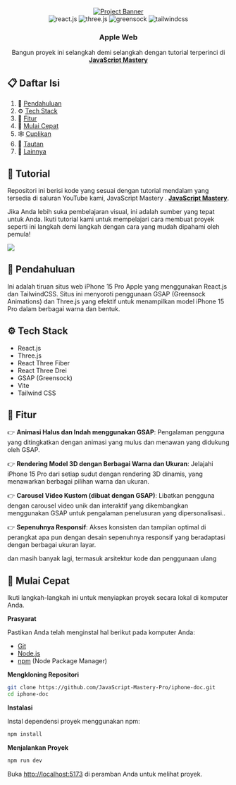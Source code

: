 <div align="center">
  <br />
    <a href="https://youtu.be/kRQbRAJ4-Fs" target="_blank">
      <img src="https://i.postimg.cc/37PnQw8n/Image-from.png" alt="Project Banner">
    </a>
  <br />

  <div>
    <img src="https://img.shields.io/badge/-React_JS-black?style=for-the-badge&logoColor=white&logo=react&color=61DAFB" alt="react.js" />
    <img src="https://img.shields.io/badge/-Three_JS-black?style=for-the-badge&logoColor=white&logo=threedotjs&color=000000" alt="three.js" />
    <img src="https://img.shields.io/badge/-GSAP-black?style=for-the-badge&logoColor=white&logo=greensock&color=88CE02" alt="greensock" />
    <img src="https://img.shields.io/badge/-Tailwind_CSS-black?style=for-the-badge&logoColor=white&logo=tailwindcss&color=06B6D4" alt="tailwindcss" />
  </div>

  <h3 align="center">Apple Web</h3>

   <div align="center">
     Bangun proyek ini selangkah demi selangkah dengan tutorial terperinci di <a href="https://www.youtube.com/@javascriptmastery/videos" target="_blank"><b>JavaScript Mastery</b></a>
    </div>
</div>

## 📋 <a name="table">Daftar Isi</a>

1. 🤖 [Pendahuluan](#introduction)
2. ⚙️ [Tech Stack](#tech-stack)
3. 🔋 [Fitur](#features)
4. 🤸 [Mulai Cepat](#quick-start)
5. 🕸️ [Cuplikan](#snippets)
6. 🔗 [Tautan](#links)
7. 🚀 [Lainnya](#more)

## 🚨 Tutorial

Repositori ini berisi kode yang sesuai dengan tutorial mendalam yang tersedia di saluran YouTube kami, JavaScript Mastery .
<a href="https://www.youtube.com/@javascriptmastery/videos" target="_blank"><b>JavaScript Mastery</b></a>.

Jika Anda lebih suka pembelajaran visual, ini adalah sumber yang tepat untuk Anda. Ikuti tutorial kami untuk mempelajari cara membuat proyek seperti ini langkah demi langkah dengan cara yang mudah dipahami oleh pemula!

<a href="https://youtu.be/kRQbRAJ4-Fs" target="_blank"><img src="https://github.com/sujatagunale/EasyRead/assets/151519281/1736fca5-a031-4854-8c09-bc110e3bc16d" /></a>

## <a name="introduction">🤖 Pendahuluan</a>

Ini adalah tiruan situs web iPhone 15 Pro Apple yang menggunakan React.js dan TailwindCSS. Situs ini menyoroti penggunaan GSAP (Greensock Animations) dan Three.js yang efektif untuk menampilkan model iPhone 15 Pro dalam berbagai warna dan bentuk.

## <a name="tech-stack">⚙️ Tech Stack</a>

- React.js
- Three.js
- React Three Fiber
- React Three Drei
- GSAP (Greensock)
- Vite
- Tailwind CSS

## <a name="features">🔋 Fitur</a>

👉 **Animasi Halus dan Indah menggunakan GSAP**: Pengalaman pengguna yang ditingkatkan dengan animasi yang mulus dan menawan yang didukung oleh GSAP.

👉 **Rendering Model 3D dengan Berbagai Warna dan Ukuran**: Jelajahi iPhone 15 Pro dari setiap sudut dengan rendering 3D dinamis, yang menawarkan berbagai pilihan warna dan ukuran.

👉 **Carousel Video Kustom (dibuat dengan GSAP)**: Libatkan pengguna dengan carousel video unik dan interaktif yang dikembangkan menggunakan GSAP untuk pengalaman penelusuran yang dipersonalisasi..

👉 **Sepenuhnya Responsif**: Akses konsisten dan tampilan optimal di perangkat apa pun dengan desain sepenuhnya responsif yang beradaptasi dengan berbagai ukuran layar.

dan masih banyak lagi, termasuk arsitektur kode dan penggunaan ulang

## <a name="quick-start">🤸 Mulai Cepat</a>

Ikuti langkah-langkah ini untuk menyiapkan proyek secara lokal di komputer Anda.

**Prasyarat**

Pastikan Anda telah menginstal hal berikut pada komputer Anda:

- [Git](https://git-scm.com/)
- [Node.js](https://nodejs.org/en)
- [npm](https://www.npmjs.com/) (Node Package Manager)

**Mengkloning Repositori**

```bash
git clone https://github.com/JavaScript-Mastery-Pro/iphone-doc.git
cd iphone-doc
```

**Instalasi**

Instal dependensi proyek menggunakan npm:

```bash
npm install
```

**Menjalankan Proyek**

```bash
npm run dev
```

Buka [http://localhost:5173](http://localhost:5173) di peramban Anda untuk melihat proyek.
